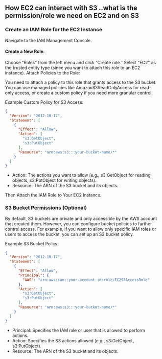 ## How EC2 can interact with S3 ..what is the permission/role we need on EC2 and on S3 
### Create an IAM Role for the EC2 Instance

Navigate to the IAM Management Console.

#### Create a New Role:

Choose “Roles” from the left menu and click “Create role.”
Select “EC2” as the trusted entity type (since you want to attach this role to an EC2 instance).
Attach Policies to the Role:

You need to attach a policy to this role that grants access to the S3 bucket. You can use managed policies like AmazonS3ReadOnlyAccess for read-only access, or create a custom policy if you need more granular control.

Example Custom Policy for S3 Access:

```json
{
  "Version": "2012-10-17",
  "Statement": [
    {
      "Effect": "Allow",
      "Action": [
        "s3:GetObject",
        "s3:PutObject"
      ],
      "Resource": "arn:aws:s3:::your-bucket-name/*"
    }
  ]
}
```
- Action: The actions you want to allow (e.g., s3:GetObject for reading objects, s3:PutObject for writing objects).
- Resource: The ARN of the S3 bucket and its objects.

Then Attach the IAM Role to Your EC2 Instance.

### S3 Bucket Permissions (Optional)
By default, S3 buckets are private and only accessible by the AWS account that created them. However, you can configure bucket policies to further control access. For example, if you want to allow only specific IAM roles or users to access the bucket, you can set up an S3 bucket policy.

Example S3 Bucket Policy:

```json
{
  "Version": "2012-10-17",
  "Statement": [
    {
      "Effect": "Allow",
      "Principal": {
        "AWS": "arn:aws:iam::your-account-id:role/EC2S3AccessRole"
      },
      "Action": [
        "s3:GetObject",
        "s3:PutObject"
      ],
      "Resource": "arn:aws:s3:::your-bucket-name/*"
    }
  ]
}
```
- Principal: Specifies the IAM role or user that is allowed to perform actions.
- Action: Specifies the S3 actions allowed (e.g., s3:GetObject, s3:PutObject).
- Resource: The ARN of the S3 bucket and its objects.
